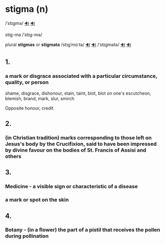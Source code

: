 # stigma (n)

/ˈstɪɡmə/ [🔊](https://www.oxfordlearnersdictionaries.com/media/english/uk_pron/s/sti/stigm/stigma__gb_1.mp3) [🔊](https://www.oxfordlearnersdictionaries.com/media/english/us_pron/s/sti/stigm/stigma__us_1.mp3)

stig-ma /ˈstɪɡ-mə/

plural **stigmas** or **stigmata** /stɪɡˈmɑːtə/ [🔊](https://www.oxfordlearnersdictionaries.com/media/english/uk_pron/s/sti/stigm/stigmata__gb_2.mp3) [🔊](https://www.oxfordlearnersdictionaries.com/media/english/us_pron/s/sti/stigm/stigmata__us_2_rr.mp3) /ˈstɪɡmətə/ [🔊](https://www.oxfordlearnersdictionaries.com/media/english/uk_pron/s/sti/stigm/stigmata__gb_1.mp3) [🔊](https://www.oxfordlearnersdictionaries.com/media/english/us_pron/s/sti/stigm/stigmata__us_1_rr.mp3)

## 1.

### a mark or disgrace associated with a particular circumstance, quality, or person

shame, disgrace, dishonour, stain, taint, blot, blot on one's escutcheon, blemish, brand, mark, slur, smirch

Opposite honour, credit

## 2.

### (in Christian tradition) marks corresponding to those left on Jesus's body by the Crucifixion, said to have been impressed by divine favour on the bodies of St. Francis of Assisi and others

## 3.

### Medicine - a visible sign or characteristic of a disease

### a mark or spot on the skin

## 4.

### Botany - (in a flower) the part of a pistil that receives the pollen during pollination